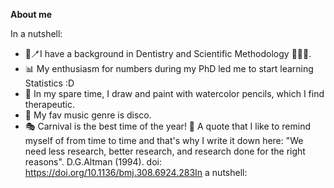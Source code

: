 **About me**

In a nutshell:
* 🦷🪥I have a background in Dentistry and Scientific Methodology 👩‍🔬📑.
* 📊 My enthusiasm for numbers during my PhD led me to start learning Statistics :D
* 🎨 In my spare time, I draw and paint with watercolor pencils, which I find therapeutic.
* 🪩 My fav music genre is disco.
* 🎭 Carnival is the best time of the year!
📖 A quote that I like to remind myself of from time to time and that's why I write it down here:
"We need less research, better research, and research done for the right reasons". D.G.Altman (1994). doi: https://doi.org/10.1136/bmj.308.6924.283In a nutshell:
